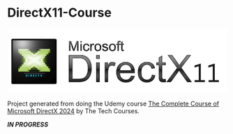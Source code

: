 # DirectX11-Course

<img src="./DX11-logo.jpg">

Project generated from doing the Udemy course  [The Complete Course of Microsoft DirectX 2024](https://www.udemy.com/course/directx-course/) by The Tech Courses.

***IN PROGRESS***

